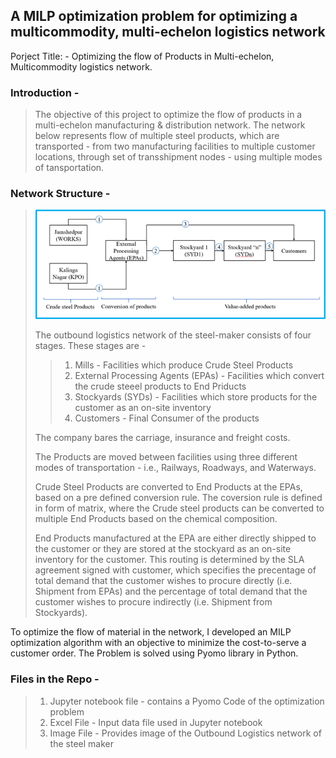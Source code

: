 A MILP optimization problem for optimizing a multicommodity, multi-echelon logistics network
-----------------------------------------------------------------------------------------------------------------------------------------------------------------------------------

Porject Title: - Optimizing the flow of Products in Multi-echelon, Multicommodity logistics network.

### Introduction - 
> The objective of this project  to optimize the flow of products in a multi-echelon manufacturing & distribution network. The network below represents flow of multiple steel products, which are transported - from two manufacturing facilities to multiple customer locations, through set of transshipment nodes - using multiple modes of tansportation. 
> 

### Network Structure - 
> ![Network Structure Diagram](https://github.com/saishivarao/Multicommodity_Multimodal_Transshipment_Network_Optimization/blob/main/image.png)
>
> The outbound logistics network of the steel-maker consists of four stages. These stages are - 
>> 1. Mills - Facilities which produce Crude Steel Products
>> 2. External Processing Agents (EPAs) - Facilities which convert the crude steeel products to End Priducts
>> 3. Stockyards (SYDs) - Facilities which store products for the customer as an on-site inventory
>> 4. Customers - Final Consumer of the products
>
> The company bares the carriage, insurance and freight costs.
>
> The Products are moved between facilities using three different modes of transportation - i.e., Railways, Roadways, and Waterways.
>
> Crude Steel Products are converted to End Products at the EPAs, based on a pre defined conversion rule. The coversion rule is defined in form of matrix, where the Crude steel products can be converted to multiple End Products based on the chemical composition.
>
> End Products manufactured at the EPA are either directly shipped to the customer or they are stored at the stockyard as an on-site inventory for the customer. This routing is determined by the SLA agreement signed with customer, which specifies the precentage of total demand that the customer wishes to procure directly (i.e. Shipment from EPAs) and the percentage of total demand that the customer wishes to procure indirectly (i.e. Shipment from Stockyards).


To optimize the flow of material in the network, I developed an MILP optimization algorithm with an objective to minimize the cost-to-serve a customer order. The Problem is solved using Pyomo library in Python.

### Files in the Repo - 
> 1. Jupyter notebook file - contains a Pyomo Code of the optimization problem
> 2. Excel File - Input data file used in Jupyter notebook
> 3. Image File - Provides image of the Outbound Logistics network of the steel maker
